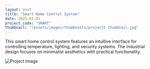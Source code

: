 ```yaml
---
layout: post
title: "Smart Home Control System"
date: 2025-01-01
project_code: "SMART"
thumbnail: "/assets/images/thumbnails/project1-thumbnail.jpg"
---
```


This smart home control system features an intuitive interface for controlling temperature, lighting, and security systems. The industrial design focuses on minimalist aesthetics with practical functionality.

![Project Image](https://source.unsplash.com/random/800x600/?smart-home)
